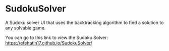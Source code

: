 # SudokuSolver
A Sudoku solver UI that uses the backtracking algorithm to find a solution to any solvable game.

You can go to this link to view the Sudoku Solver: https://efehatin17.github.io/SudokuSolver/
